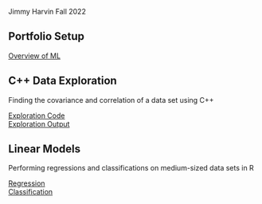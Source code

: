Jimmy Harvin
Fall 2022

## Portfolio Setup
[Overview of ML](https://github.com/JimmyHF/CS_4375_Portfolio/blob/main/Overview%20of%20ML.pdf)

## C++ Data Exploration

Finding the covariance and correlation of a data set using C++

[Exploration Code](https://github.com/JimmyHF/CS_4375_Portfolio/blob/main/explore.cpp)<br/>
[Exploration Output](https://github.com/JimmyHF/CS_4375_Portfolio/blob/main/Data%20Exploration.pdf)

## Linear Models

Performing regressions and classifications on medium-sized data sets in R

[Regression](https://github.com/JimmyHF/CS_4375_Portfolio/blob/main/Regression.pdf)<br/>
[Classification](https://github.com/JimmyHF/CS_4375_Portfolio/blob/main/Classfication.pdf)
